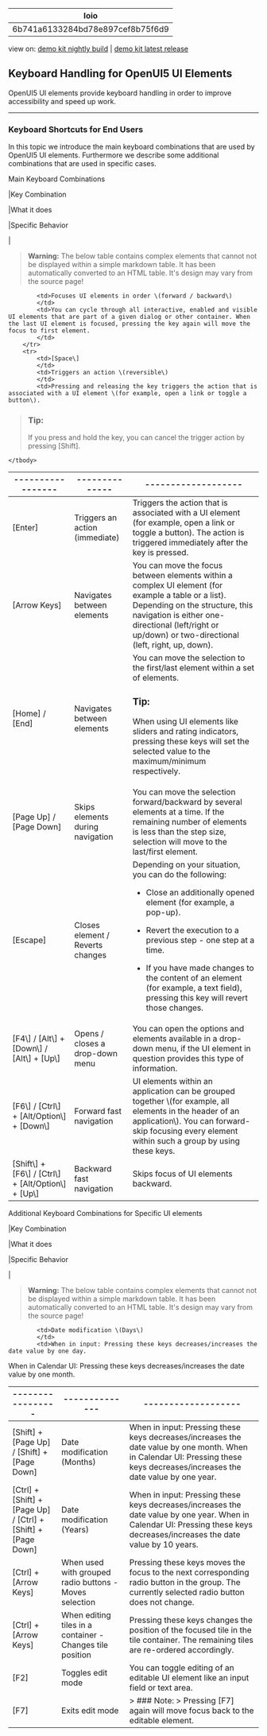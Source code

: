 <!-- loio6b741a6133284bd78e897cef8b75f6d9 -->

| loio |
| -----|
| 6b741a6133284bd78e897cef8b75f6d9 |

<div id="loio">

view on: [demo kit nightly build](https://openui5nightly.hana.ondemand.com/#/topic/6b741a6133284bd78e897cef8b75f6d9) | [demo kit latest release](https://openui5.hana.ondemand.com/#/topic/6b741a6133284bd78e897cef8b75f6d9)</div>

## Keyboard Handling for OpenUI5 UI Elements

OpenUI5 UI elements provide keyboard handling in order to improve accessibility and speed up work.

***

### Keyboard Shortcuts for End Users

In this topic we introduce the main keyboard combinations that are used by OpenUI5 UI elements. Furthermore we describe some additional combinations that are used in specific cases.

 <a name="loio6b741a6133284bd78e897cef8b75f6d9__table_u1x_1dg_yq"/>Main Keyboard Combinations

|Key Combination

|What it does

|Specific Behavior

|
 > **Warning:** The below table contains complex elements that cannot not be displayed within a simple markdown table. It has been automatically converted to an HTML table. It's design may vary from the source page!

<table>
	<thead>
		<tr>
			<th>-----------------</th>
			<th>--------------</th>
			<th>-------------------</th>
		</tr>
	</thead>
	<tbody>

			<td>Focuses UI elements in order \(forward / backward\)
			</td>
			<td>You can cycle through all interactive, enabled and visible UI elements that are part of a given dialog or other container. When the last UI element is focused, pressing the key again will move the focus to first element.
			</td>
		</tr>
		<tr>
			<td>[Space\] 
			</td>
			<td>Triggers an action \(reversible\)
			</td>
			<td>Pressing and releasing the key triggers the action that is associated with a UI element \(for example, open a link or toggle a button\).
 > ### Tip:  
 > If you press and hold the key, you can cancel the trigger action by pressing [Shift\].
			</td>
		</tr>
		<tr>
			<td>[Enter\]
			</td>
			<td>Triggers an action \(immediate\)
			</td>
			<td>Triggers the action that is associated with a UI element \(for example, open a link or toggle a button\). The action is triggered immediately after the key is pressed.
			</td>
		</tr>
		<tr>
			<td>[Arrow Keys\] 
			</td>
			<td>Navigates between elements
			</td>
			<td>You can move the focus between elements within a complex UI element \(for example a table or a list\). Depending on the structure, this navigation is either one-directional \(left/right or up/down\) or two-directional \(left, right, up, down\).
			</td>
		</tr>
		<tr>
			<td>[Home\] / [End\]
			</td>
			<td>Navigates between elements
			</td>
			<td>You can move the selection to the first/last element within a set of elements.
 > ### Tip:  
 > When using UI elements like sliders and rating indicators, pressing these keys will set the selected value to the maximum/minimum respectively.
			</td>
		</tr>
		<tr>
			<td>[Page Up\] / [Page Down\]
			</td>
			<td>Skips elements during navigation
			</td>
			<td>You can move the selection forward/backward by several elements at a time. If the remaining number of elements is less than the step size, selection will move to the last/first element.
			</td>
		</tr>
		<tr>
			<td>[Escape\]
			</td>
			<td>Closes element / Reverts changes
			</td>
			<td>Depending on your situation, you can do the following:
 -   Close an additionally opened element \(for example, a pop-up\).

 -   Revert the execution to a previous step - one step at a time.

 -   If you have made changes to the content of an element \(for example, a text field\), pressing this key will revert those changes.
			</td>
		</tr>
		<tr>
			<td> [F4\] /  [Alt\] + [Down\]  /  [Alt\] + [Up\] 
			</td>
			<td>Opens / closes a drop-down menu
			</td>
			<td>You can open the options and elements available in a drop-down menu, if the UI element in question provides this type of information.
			</td>
		</tr>
		<tr>
			<td>[F6\] /  [Ctrl\] + [Alt/Option\] + [Down\] 
			</td>
			<td>Forward fast navigation
			</td>
			<td>UI elements within an application can be grouped together \(for example, all elements in the header of an application\). You can forward-skip focusing every element within such a group by using these keys.
			</td>
		</tr>
		<tr>
			<td> [Shift\] + [F6\]  /  [Ctrl\] + [Alt/Option\] + [Up\] 
			</td>
			<td>Backward fast navigation
			</td>
			<td>Skips focus of UI elements backward.
			</td>
		</tr>
	</tbody>
</table>

 <a name="loio6b741a6133284bd78e897cef8b75f6d9__table_zld_4rl_yq"/>Additional Keyboard Combinations for Specific UI elements

|Key Combination

|What it does

|Specific Behavior

|
 > **Warning:** The below table contains complex elements that cannot not be displayed within a simple markdown table. It has been automatically converted to an HTML table. It's design may vary from the source page!

<table>
	<thead>
		<tr>
			<th>-----------------</th>
			<th>--------------</th>
			<th>-------------------</th>
		</tr>
	</thead>
	<tbody>

			<td>Date modification \(Days\)
			</td>
			<td>When in input: Pressing these keys decreases/increases the date value by one day.
When in Calendar UI: Pressing these keys decreases/increases the date value by one month.
			</td>
		</tr>
		<tr>
			<td> [Shift\] + [Page Up\]  /  [Shift\] + [Page Down\] 
			</td>
			<td>Date modification \(Months\)
			</td>
			<td>When in input: Pressing these keys decreases/increases the date value by one month.
When in Calendar UI: Pressing these keys decreases/increases the date value by one year.
			</td>
		</tr>
		<tr>
			<td> [Ctrl\] + [Shift\] + [Page Up\]  /  [Ctrl\] + [Shift\] + [Page Down\] 
			</td>
			<td>Date modification \(Years\)
			</td>
			<td>When in input: Pressing these keys decreases/increases the date value by one year.
When in Calendar UI: Pressing these keys decreases/increases the date value by 10 years.
			</td>
		</tr>
		<tr>
			<td> [Ctrl\] + [Arrow Keys\] 
			</td>
			<td>When used with grouped radio buttons - Moves selection
			</td>
			<td>Pressing these keys moves the focus to the next corresponding radio button in the group. The currently selected radio button does not change.
			</td>
		</tr>
		<tr>
			<td> [Ctrl\] + [Arrow Keys\] 
			</td>
			<td>When editing tiles in a container - Changes tile position
			</td>
			<td>Pressing these keys changes the position of the focused tile in the tile container. The remaining tiles are re-ordered accordingly.
			</td>
		</tr>
		<tr>
			<td>[F2\]
			</td>
			<td>Toggles edit mode
			</td>
			<td>You can toggle editing of an editable UI element like an input field or text area.
			</td>
		</tr>
		<tr>
			<td>[F7\]
			</td>
			<td>Exits edit mode
			</td>
			<td>> ### Note:   > Pressing [F7\] again will move focus back to the editable element.
			</td>
		</tr>
	</tbody>
</table>

